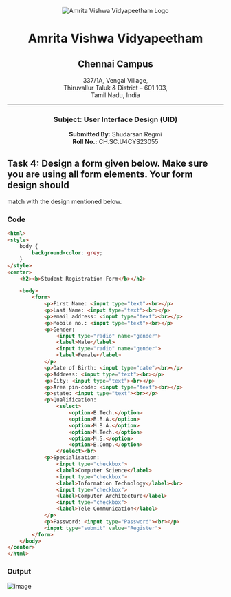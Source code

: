 <div align="center">

![Amrita Vishwa Vidyapeetham Logo](https://webfiles.amrita.edu/2024/04/WhQq1FiB-amrita-vishwa-vidyapeetham-university-logo-colored-version.svg)

# Amrita Vishwa Vidyapeetham
## Chennai Campus
337/1A, Vengal Village,  
Thiruvallur Taluk & District – 601 103,  
Tamil Nadu, India

---

### Subject: User Interface Design (UID)

**Submitted By:** Shudarsan Regmi  
**Roll No.:** CH.SC.U4CYS23055

</div>

## Task 4: Design a form given below. Make sure you are using all form elements. Your form design should
match with the design mentioned below.

### Code
```html
<html>
<style>
    body {
        background-color: grey;
    }
</style>
<center>
    <h2><b>Student Registration Form</b></h2>

    <body>
        <form>
            <p>First Name: <input type="text"><br></p>
            <p>Last Name: <input type="text"><br></p>
            <p>email address: <input type="text"><br></p>
            <p>Mobile no.: <input type="text"><br></p>
            <p>Gender:
                <input type="radio" name="gender">
                <label>Male</label>
                <input type="radio" name="gender">
                <label>Female</label>
            </p>
            <p>Date of Birth: <input type="date"><br></p>
            <p>Address: <input type="text"><br></p>
            <p>City: <input type="text"><br></p>
            <p>Area pin-code: <input type="text"><br></p>
            <p>state: <input type="text"><br></p>
            <p>Qualification:
                <select>
                    <option>B.Tech.</option>
                    <option>B.B.A.</option>
                    <option>M.B.A.</option>
                    <option>M.Tech.</option>
                    <option>M.S.</option>
                    <option>B.Comp.</option>
                </select><br>
            <p>Specialisation:
                <input type="checkbox">
                <label>Computer Science</label>
                <input type="checkbox">
                <label>Information Technology</label><br>
                <input type="checkbox">
                <label>Computer Architecture</label>
                <input type="checkbox">
                <label>Tele Communication</label>
            </p>
            <p>Password: <input type="Password"><br></p>
            <input type="submit" value="Register">
        </form>
    </body>
</center>
</html>
```
### Output
![image](https://github.com/user-attachments/assets/adb1732b-da9a-4563-aaa2-193a1a12106a)
